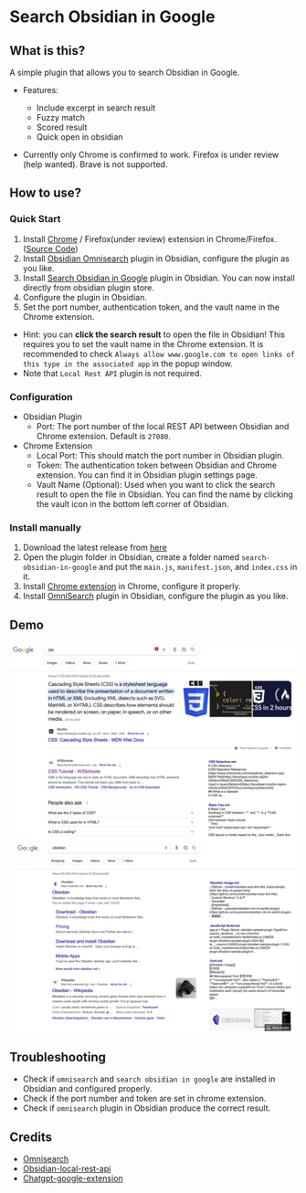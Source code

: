# Search Obsidian in Google

## What is this?
A simple plugin that allows you to search Obsidian in Google.

- Features:
  - Include excerpt in search result
  - Fuzzy match
  - Scored result
  - Quick open in obsidian

- Currently only Chrome is confirmed to work. Firefox is under review (help wanted). Brave is not supported.

## How to use?
### Quick Start
1. Install [Chrome](https://chrome.google.com/webstore/detail/search-obsidian-in-google/dkefnggaipjamcbnjdlapgilhlaikbme) / Firefox(under review) extension in Chrome/Firefox. ([Source Code](https://github.com/qazxcdswe123/search-obsidian-browser-extension))
2. Install [Obsidian Omnisearch](https://github.com/scambier/obsidian-omnisearch) plugin in Obsidian, configure the plugin as you like.
3. Install [Search Obsidian in Google](https://github.com/qazxcdswe123/search-obsidian-in-google) plugin in Obsidian. You can now install directly from obsidian plugin store.
4. Configure the plugin in Obsidian.
5. Set the port number, authentication token, and the vault name in the Chrome extension.

- Hint: you can **click the search result** to open the file in Obsidian! This requires you to set the vault name in the Chrome extension. It is recommended to check `Always allow www.google.com to open links of this type in the associated app` in the popup window.
- Note that `Local Rest API` plugin is not required.

### Configuration
- Obsidian Plugin
  - Port: The port number of the local REST API between Obsidian and Chrome extension. Default is `27080`.
- Chrome Extension
  - Local Port: This should match the port number in Obsidian plugin.
  - Token: The authentication token between Obsidian and Chrome extension. You can find it in Obsidian plugin settings page.
  - Vault Name (Optional): Used when you want to click the search result to open the file in Obsidian. You can find the name by clicking the vault icon in the bottom left corner of Obsidian.

### Install manually
1. Download the latest release from [here](https://github.com/qazxcdswe123/search-obsidian-in-google/releases/tag/1.0.0)
2. Open the plugin folder in Obsidian, create a folder named `search-obsidian-in-google` and put the `main.js`, `manifest.json`, and `index.css` in it.
3. Install [Chrome extension](https://chrome.google.com/webstore/detail/search-obsidian-in-google/dkefnggaipjamcbnjdlapgilhlaikbme) in Chrome, configure it properly.
4. Install [OmniSearch](https://github.com/scambier/obsidian-omnisearch) plugin in Obsidian, configure the plugin as you like.

## Demo
![demo1](assets/img/demo1.jpg)
![demo2](assets/img/demo2.jpg)

## Troubleshooting
- Check if `omnisearch` and `search obsidian in google` are installed in Obsidian and configured properly.
- Check if the port number and token are set in chrome extension.
- Check if `omnisearch` plugin in Obsidian produce the correct result.

## Credits
- [Omnisearch](https://github.com/scambier/obsidian-omnisearch)
- [Obsidian-local-rest-api](https://github.com/coddingtonbear/obsidian-local-rest-api/)
- [Chatgpt-google-extension](https://github.com/wong2/chatgpt-google-extension)
